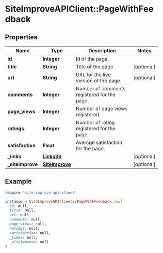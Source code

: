 # SiteImproveAPIClient::PageWithFeedback

## Properties

| Name | Type | Description | Notes |
| ---- | ---- | ----------- | ----- |
| **id** | **Integer** | Id of the page. |  |
| **title** | **String** | Title of the page | [optional] |
| **url** | **String** | URL for the live version of the page. | [optional] |
| **comments** | **Integer** | Number of comments registered for the page. |  |
| **page_views** | **Integer** | Number of page views registered. |  |
| **ratings** | **Integer** | Number of rating registered for the page. |  |
| **satisfaction** | **Float** | Average satisfaction for the page. |  |
| **_links** | [**Links39**](Links39.md) |  | [optional] |
| **_siteimprove** | [**Siteimprove**](Siteimprove.md) |  | [optional] |

## Example

```ruby
require 'site-improve-api-client'

instance = SiteImproveAPIClient::PageWithFeedback.new(
  id: null,
  title: null,
  url: null,
  comments: null,
  page_views: null,
  ratings: null,
  satisfaction: null,
  _links: null,
  _siteimprove: null
)
```


